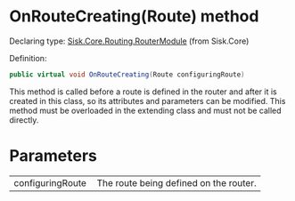 <!--

Copyrights 2023 Sisk Framework - CypherPotato
Published under MIT license

!!! DO NOT EDIT THIS FILE !!!
This file was generated by a tool in the Sisk package. To edit the information in this documentation,
edit the XML documentation present in the Sisk source code.

-->


# OnRouteCreating(Route) method

Declaring type: [Sisk.Core.Routing.RouterModule](/read?q=/contents/spec/Sisk.Core.Routing.RouterModule.md) (from Sisk.Core)


Definition:

```cs
public virtual void OnRouteCreating(Route configuringRoute)
```

This method is called before a route is defined in the router and after it is created in this class, so its attributes and parameters can be modified. This method must be overloaded in the extending class and must not be called directly.


# Parameters

<table>
    <tbody>
<tr>
    <td width="33%">configuringRoute</td>
    <td>The route being defined on the router.</td>
</tr>
    </tbody>
</table>
